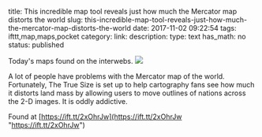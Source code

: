 title: This incredible map tool reveals just how much the Mercator map distorts the world
slug: this-incredible-map-tool-reveals-just-how-much-the-mercator-map-distorts-the-world
date: 2017-11-02 09:22:54
tags: ifttt,map,maps,pocket
category: 
link: 
description: 
type: text
has_math: no
status: published

Today's maps found on the interwebs. ![](https://ift.tt/2A8nI4z)  
  

A lot of people have problems with the Mercator map of the world. Fortunately, The True Size is set up to help cartography fans see how much it distorts land mass by allowing users to move outlines of nations across the 2-D images. It is oddly addictive.  
  

Found at [https://ift.tt/2xOhrJw](https://ift.tt/2xOhrJw "https://ift.tt/2xOhrJw")



